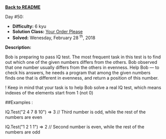 ﻿<a href=https://github.com/hlais/Kata---a---Day><b>Back to README</b><a>

Day #50: 

* <b>Difficulty:</b> 6 kyu
* <b>Solution Class:</b> [Your Order Please](Your%20order%20please.cs)
* <b>Solved:</b> Wenesday, February 28 <sup>th</sup>, 2018

<b>Description:</b>

Bob is preparing to pass IQ test. The most frequent task in this test is to find out which one of the given numbers differs from the others. Bob observed that one number usually differs from the others in evenness. Help Bob — to check his answers, he needs a program that among the given numbers finds one that is different in evenness, and return a position of this number.

! Keep in mind that your task is to help Bob solve a real IQ test, which means indexes of the elements start from 1 (not 0)

##Examples :

IQ.Test("2 4 7 8 10") => 3 // Third number is odd, while the rest of the numbers are even

IQ.Test("1 2 1 1") => 2 // Second number is even, while the rest of the numbers are odd
